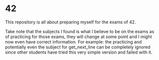 # 42

This repository is all about preparing myself for the exams of 42.

Take note that the subjects I found is what I believe to be on the exams as of practicing for those exams, they will change at some point and I might now even have correct information.
For example: the practicing and potentially even the subject for get_next_line can be completely ignored since other students have tried this very simple version and failed with it.
